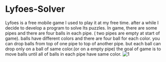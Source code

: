# Lyfoes-Solver
Lyfoes is a free mobile game I used to play it at my free time. after a while I  decide to develop a program to solve Its puzzles.
In game, there are some pipes and there are four balls in each pipe. ( two pipes are empty at start of game). balls have different colors and there are four ball for each color. you can drop balls from top of one pipe to top of another pipe. but each ball can drop only on a ball of same color.(or on a empty pipe) the goal of game is to move balls until all of balls in each pipe have same color.
![1](https://user-images.githubusercontent.com/53363485/135712708-b5dcd240-4861-41d4-bea8-27bdc63c5d3e.jpg)
